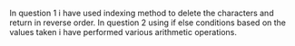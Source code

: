 In question 1 i have used indexing method to delete the characters and return in reverse order.
In question 2 using if else conditions based on the values taken i have performed various arithmetic operations.
